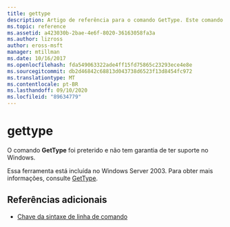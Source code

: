 ```yaml
---
title: gettype
description: Artigo de referência para o comando GetType. Este comando foi preterido e não tem garantia de suporte em versões futuras do Windows.
ms.topic: reference
ms.assetid: a423030b-2bae-4e6f-8020-36163058fa3a
ms.author: lizross
author: eross-msft
manager: mtillman
ms.date: 10/16/2017
ms.openlocfilehash: fda549063322ade4ff15fd75865c23293ece4e8e
ms.sourcegitcommit: db2d46842c68813d043738d6523f13d8454fc972
ms.translationtype: MT
ms.contentlocale: pt-BR
ms.lasthandoff: 09/10/2020
ms.locfileid: "89634779"
---
```

# <a name="gettype"></a>gettype

O comando **GetType** foi preterido e não tem garantia de ter suporte no Windows.

Essa ferramenta está incluída no Windows Server 2003. Para obter mais informações, consulte [GetType](/previous-versions/orphan-topics/ws.10/cc773104(v=ws.10)).

## <a name="additional-references"></a>Referências adicionais

- [Chave da sintaxe de linha de comando](command-line-syntax-key.md)
